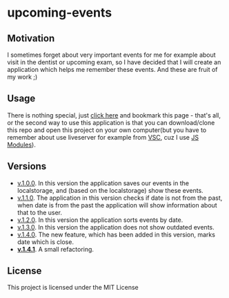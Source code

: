 # upcoming-events


## Motivation

I sometimes forget about very important events for me for example about visit in the dentist or upcoming exam,
so I have decided that I will create an application which helps me remember these events. And these are fruit of my work ;)

## Usage

There is nothing special, just [click here](https://mb-dir.github.io/upcoming-events/) and bookmark this page - that's all, or the second way to use this application is that you can download/clone this repo and open this project on your own computer(but you have to remember about use liveserver for example from [VSC](https://code.visualstudio.com/), cuz I use [JS Modules](https://javascript.info/modules-intro#what-is-a-module)).

## Versions

- [v.1.0.0](https://github.com/mb-dir/upcoming-events/releases/tag/v.1.0.0).
In this version the application saves our events in the localstorage, and (based on the localstorage) show these events.
- [v.1.1.0](https://github.com/mb-dir/upcoming-events/releases/tag/v.1.1.0).
The application in this version checks if date is not from the past, when date is from the past the application will show information about that to the user.
- [v.1.2.0](https://github.com/mb-dir/upcoming-events/releases/tag/v.1.2.0).
In this version the application sorts events by date.
- [v.1.3.0](https://github.com/mb-dir/upcoming-events/releases/tag/v.1.3.0).
In this version the application does not show outdated events.
- [v.1.4.0](https://github.com/mb-dir/upcoming-events/releases/tag/v.1.4.0).
The new feature, which has been added in this version, marks date which is close.
- [**v.1.4.1**](https://github.com/mb-dir/upcoming-events/releases/tag/v.1.4.1).
A small refactoring.

## License

This project is licensed under the MIT License
